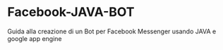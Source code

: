 # Facebook-JAVA-BOT
Guida alla creazione di un Bot per Facebook Messenger usando JAVA e google app engine
